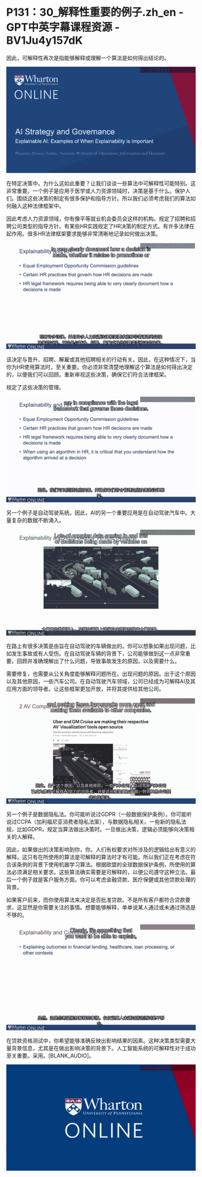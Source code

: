 # P131：30_解释性重要的例子.zh_en - GPT中英字幕课程资源 - BV1Ju4y157dK

因此，可解释性再次是指能够解释或理解一个算法是如何得出结论的。

![](img/f508e338ab31d54d28cfa1b890e6589b_1.png)

在特定决策中。为什么这如此重要？让我们谈谈一些算法中可解释性可能特别。这非常重要。一个例子是应用于医学或人力资源领域时，决策是基于什么。保护人们。围绕这些决策的制定有很多保护和指导方针。所以我们必须考虑我们的算法如何融入这种法律框架中。

因此考虑人力资源领域，你有像平等就业机会委员会这样的机构。规定了招聘和招聘公司类型的指导方针。有某些HR实践规定了HR决策的制定方式。有许多法律在起作用。很多HR法律框架要求能够非常清晰地记录如何做出决策。



![](img/f508e338ab31d54d28cfa1b890e6589b_3.png)

该决定与晋升、招聘、解雇或其他招聘相关的行动有关。因此，在这种情况下，当你为HR使用算法时，至关重要。你必须非常清楚地理解这个算法是如何得出决定的，以便我们可以回顾。重新审视这些决策，确保它们符合法律框架。

规定了这些决策的管理。

![](img/f508e338ab31d54d28cfa1b890e6589b_5.png)

另一个例子是自动驾驶系统。因此，AI的另一个重要应用是在自动驾驶汽车中。大量复杂的数据不断涌入。

![](img/f508e338ab31d54d28cfa1b890e6589b_7.png)

在路上有很多决策是由旨在自动驾驶的车辆做出的。你可以想象如果出现问题，比如发生事故或有人受伤。在自动驾驶车辆的背景下，公司能够做到这一点非常重要。回顾并准确理解出了什么问题，导致事故发生的原因，以及需要什么。

需要修复，也需要从公关角度能够解释问题所在。出现问题的原因。出于这个原因以及其他原因，一些汽车公司。在自动驾驶汽车领域，公司已经成为可解释AI及其应用方面的领导者。让这些框架更加开放，并将其提供给其他公司。



![](img/f508e338ab31d54d28cfa1b890e6589b_9.png)

另一个例子是数据隐私法。你可能听说过GDPR（一般数据保护条例）。你可能听说过CCPA（加利福尼亚消费者隐私法案），与数据隐私相关。一些新的隐私法规，比如GDPR，规定当算法做出决策时。一旦做出决策，逻辑必须能够向决策相关的人解释。

因此，如果做出的决策影响到你，你。人们有权要求对所涉及的逻辑给出有意义的解释。这只有在所使用的算法是可解释的算法时才有可能。所以我们正在考虑在符合该条例的背景下使用机器学习算法。根据欧盟的全球数据保护条例，所使用的算法必须满足相关要求。这些算法确实需要是可解释的，以便公司遵守这种立法。最后一个例子就是客户服务方面。你可以考虑金融贷款、医疗保健或其他贷款处理的背景。

如果客户前来，而你使用算法来决定是否批准贷款。不是所有客户都符合贷款要求，这显然是你需要关注的事情。想要能够解释，单单说某人通过或未通过筛选是不够的。

![](img/f508e338ab31d54d28cfa1b890e6589b_11.png)

在贷款资格测试中，你希望能够准确反映出影响结果的因素。这种决策类型需要大量背景信息，尤其是在做出影响决策的背景下。人工智能系统的可解释性对于成功至关重要。采用。[BLANK_AUDIO]。

![](img/f508e338ab31d54d28cfa1b890e6589b_13.png)
